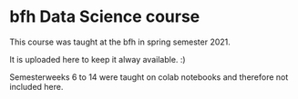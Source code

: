 # bfh Data Science course
This course was taught at the bfh in spring semester 2021.

It is uploaded here to keep it alway available. :) 

Semesterweeks 6 to 14 were taught on colab notebooks and therefore not included here.
